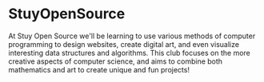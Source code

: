 # StuyOpenSource

At Stuy Open Source we'll be learning to use various methods of computer programming to design websites, create digital art, and even visualize interesting data structures and algorithms. This club focuses on the more creative aspects of computer science, and aims to combine both mathematics and art to create unique and fun projects!

